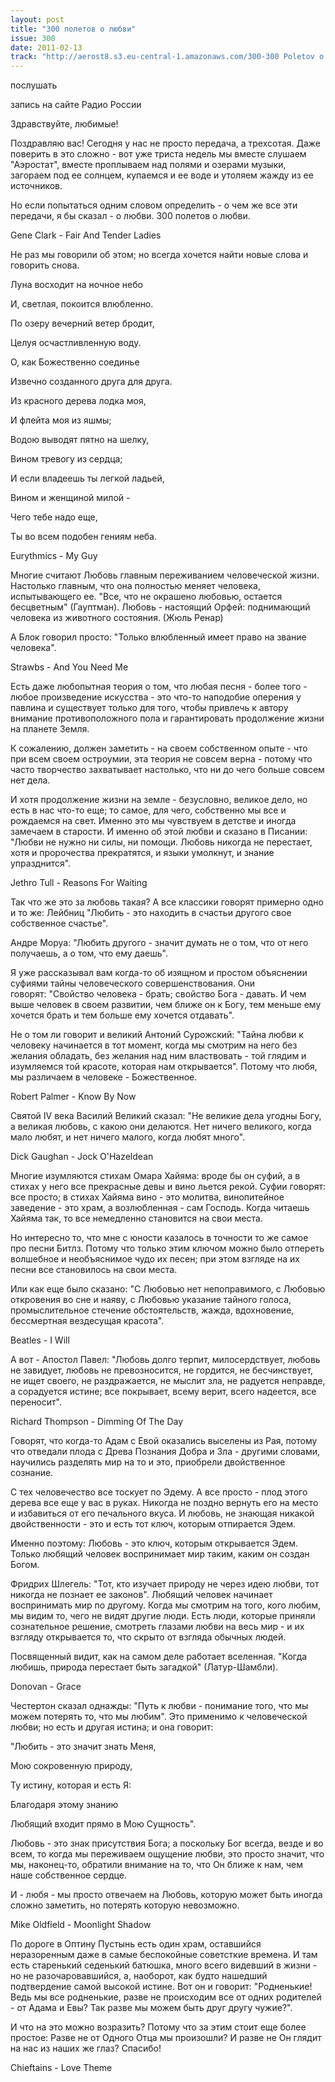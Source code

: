```yaml
---
layout: post
title: "300 полетов о любви"
issue: 300
date: 2011-02-13
track: "http://aerost8.s3.eu-central-1.amazonaws.com/300-300 Poletov o Ljubvi.mp3"
---
```


послушать

запись на сайте Радио России

Здравствуйте, любимые!

Поздравляю вас! Сегодня у нас не просто передача, а трехсотая. Даже поверить в это сложно - вот уже триста недель мы вместе слушаем "Аэростат", вместе проплываем над полями и озерами музыки, загораем под ее солнцем, купаемся и ее воде и утоляем жажду из ее источников.

Но если попытаться одним словом определить - о чем же все эти передачи, я бы сказал - о любви. 300 полетов о любви.

Gene Clark - Fair And Tender Ladies

Не раз мы говорили об этом; но всегда хочется найти новые слова и говорить снова.

Луна восходит на ночное небо

И, светлая, покоится влюбленно.

По озеру вечерний ветер бродит,

Целуя осчастливленную воду.

О, как Божественно соединье

Извечно созданного друга для друга.

Из красного дерева лодка моя,

И флейта моя из яшмы;

Водою выводят пятно на шелку,

Вином тревогу из сердца;

И если владеешь ты легкой ладьей,

Вином и женщиной милой -

Чего тебе надо еще,

Ты во всем подобен гениям неба.

Eurythmics - My Guy

Многие считают Любовь главным переживанием человеческой жизни. Настолько главным, что она полностью меняет человека, испытывающего ее. "Все, что не окрашено любовью, остается бесцветным" (Гауптман). Любовь - настоящий Орфей: поднимающий человека из животного состояния. (Жюль Ренар)

А Блок говорил просто: "Только влюбленный имеет право на звание человека".

Strawbs - And You Need Me

Есть даже любопытная теория о том, что любая песня - более того - любое произведение искусства - это что-то наподобие оперения у павлина и существует только для того, чтобы привлечь к автору внимание противоположного пола и гарантировать продолжение жизни на планете Земля.

К сожалению, должен заметить - на своем собственном опыте - что при всем своем остроумии, эта теория не совсем верна - потому что часто творчество захватывает настолько, что ни до чего больше совсем нет дела.

И хотя продолжение жизни на земле - безусловно, великое дело, но есть в нас что-то еще; то самое, для чего, собственно мы все и рождаемся на свет. Именно это мы чувствуем в детстве и иногда замечаем в старости. И именно об этой любви и сказано в Писании: "Любви не нужно ни силы, ни помощи. Любовь никогда не перестает, хотя и пророчества прекратятся, и языки умолкнут, и знание упразднится".

Jethro Tull - Reasons For Waiting

Так что же это за любовь такая? А все классики говорят примерно одно и то же: Лейбниц "Любить - это находить в счастьи другого свое собственное счастье".

Андре Моруа: "Любить другого - значит думать не о том, что от него получаешь, а о том, что ему даешь".

Я уже рассказывал вам когда-то об изящном и простом объяснении суфиями тайны человеческого совершенствования. Они говорят: "Свойство человека - брать; свойство Бога - давать. И чем выше человек в своем развитии, чем ближе он к Богу, тем меньше ему хочется брать и тем больше ему хочется отдавать".

Не о том ли говорит и великий Антоний Сурожский: "Тайна любви к человеку начинается в тот момент, когда мы смотрим на него без желания обладать, без желания над ним властвовать - той глядим и изумляемся той красоте, которая нам открывается". Потому что любя, мы различаем в человеке - Божественное.

Robert Palmer - Know By Now

Святой IV века Василий Великий сказал: "Не великие дела угодны Богу, а великая любовь, с какою они делаются. Нет ничего великого, когда мало любят, и нет ничего малого, когда любят много".

Dick Gaughan - Jock O'Hazeldean

Многие изумляются стихам Омара Хайяма: вроде бы он суфий, а в стихах у него все прекрасные девы и вино льется рекой. Суфии говорят: все просто; в стихах Хайяма вино - это молитва, винопитейное заведение - это храм, а возлюбленная - сам Господь. Когда читаешь Хайяма так, то все немедленно становится на свои места.

Но интересно то, что мне с юности казалось в точности то же самое про песни Битлз. Потому что только этим ключом можно было отпереть волшебное и необъяснимое чудо их песен; при этом взгляде на их песни все становилось на свои места.

Или как еще было сказано: "C Любовью нет непоправимого, с Любовью откровения во сне и наяву, с Любовью указание тайного голоса, промыслительное стечение обстоятельств, жажда, вдохновение, бессмертная вездесущая красота".

Beatles - I Will

А вот - Апостол Павел: "Любовь долго терпит, милосердствует, любовь не завидует, любовь не превозносится, не гордится, не бесчинствует, не ищет своего, не раздражается, не мыслит зла, не радуется неправде, а сорадуется истине; все покрывает, всему верит, всего надеется, все переносит".

Richard Thompson - Dimming Of The Day

Говорят, что когда-то Адам с Евой оказались выселены из Рая, потому что отведали плода с Древа Познания Добра и Зла - другими словами, научились разделять мир на то и это, приобрели двойственное сознание.

С тех человечество все тоскует по Эдему. А все просто - плод этого дерева все еще у вас в руках. Никогда не поздно вернуть его на место и избавиться от его печального вкуса. И любовь, не знающая никакой двойственности - это и есть тот ключ, которым отпирается Эдем.

Именно поэтому: Любовь - это ключ, которым открывается Эдем. Только любящий человек воспринимает мир таким, каким он создан Богом.

Фридрих Шлегель: "Тот, кто изучает природу не через идею любви, тот никогда не познает ее законов". Любящий человек начинает воспринимать мир по другому. Когда мы смотрим на того, кого любим, мы видим то, чего не видят другие люди. Есть люди, которые приняли сознательное решение, смотреть глазами любви на весь мир - и их взгляду открывается то, что скрыто от взгляда обычных людей.

Посвященный видит, как на самом деле работает вселенная. "Когда любишь, природа перестает быть загадкой" (Латур-Шамбли).

Donovan - Grace

Честертон сказал однажды: "Путь к любви - понимание того, что мы можем потерять то, что мы любим". Это применимо к человеческой любви; но есть и другая истина; и она говорит:

"Любить - это значит знать Меня,

Мою сокровенную природу,

Ту истину, которая и есть Я:

Благодаря этому знанию

Любящий входит прямо в Мою Сущность".

Любовь - это знак присутствия Бога; а поскольку Бог всегда, везде и во всем, то когда мы переживаем ощущение любви, это просто значит, что мы, наконец-то, обратили внимание на то, что Он ближе к нам, чем наше собственное сердце.

И - любя - мы просто отвечаем на Любовь, которую может быть иногда сложно заметить, но потерять которую невозможно.

Mike Oldfield - Moonlight Shadow

По дороге в Оптину Пустынь есть один храм, оставшийся неразоренным даже в самые беспокойные советсткие времена. И там есть старенький седенький батюшка, много всего видевший в жизни - но не разочаровавшийся, а, наоборот, как будто нашедший подтвердение самой высокой истине. Вот он и говорит: "Родненькие! Ведь мы все родненькие, разве не происходим все от одних родителей - от Адама и Евы? Так разве мы можем быть друг другу чужие?".

И что на это можно возразить? Потому что за этим стоит еще более простое: Разве не от Одного Отца мы произошли? И разве не Он глядит на нас из наших же глаз? Спасибо!

Chieftains - Love Theme
